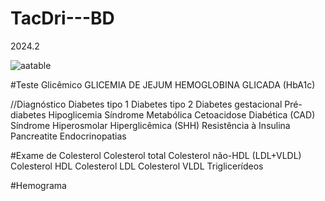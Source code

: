 # TacDri---BD
2024.2

![aatable](https://github.com/user-attachments/assets/6b8f0c50-ae0c-4ed2-9e84-223b95eb743b)


#Teste Glicêmico 
GLICEMIA DE JEJUM
HEMOGLOBINA GLICADA (HbA1c)

//Diagnóstico
Diabetes tipo 1
Diabetes tipo 2
Diabetes gestacional
Pré-diabetes
Hipoglicemia
Síndrome Metabólica
Cetoacidose Diabética (CAD)
Síndrome Hiperosmolar Hiperglicêmica (SHH)
Resistência à Insulina
Pancreatite
Endocrinopatias

#Exame de Colesterol 
Colesterol total
Colesterol não-HDL (LDL+VLDL)
Colesterol HDL
Colesterol LDL
Colesterol VLDL
Triglicerídeos


#Hemograma
